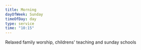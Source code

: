 ```yaml
---
title: Morning
dayOfWeek: Sunday
timeOfDay: day
type: service
time: "10:15"
---
```

Relaxed family worship, childrens' teaching and sunday schools
